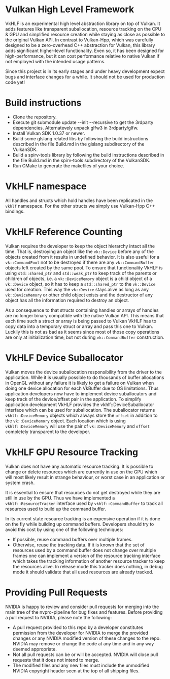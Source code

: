 # Vulkan High Level Framework

VkHLF is an experimental high level abstraction library on top of Vulkan. It adds features like transparent suballocation,
resource tracking on the CPU & GPU and simplified resource creation while staying as close as possible to the original
Vulkan API. In contrast to Vulkan-Hpp, which was carefully designed to be a zero-overhead C++ abstraction for Vulkan, this 
library adds significant higher-level functionality. Even so, it has been designed for high-performance, but it can cost
performance relative to native Vulkan if not employed with the intended usage patterns. 

Since this project is in its early stages and under heavy development expect bugs and interface changes for a while. It should
not be used for production code yet!

# Build instructions

* Clone the repository.
* Execute git submodule update --init --recursive to get the 3rdparty dependencies. Alternatevely unpack glfw3 in 3rdparty/glfw.
* Install Vulkan SDK 1.0.37 or newer.
* Build some glslang related libs by following the build instructions described in the file Build.md in the glslang subdirectory of the VulkanSDK.
* Build a spirv-tools library by following the build instructions described in the file Build.md in the spirv-tools subdirectory of the VulkanSDK.
* Run CMake to generate the makefiles of your choice.

# VkHLF namespace
All handles and structs which hold handles have been replicated in the ```vkhlf``` namespace. For the other structs we simply
use Vulkan-Hpp C++ bindings.

# VkHLF Reference Counting
Vulkan requires the developer to keep the object hierarchy intact all the time. That is, destroying an object
like the ```vk::Device``` before any of the objects created from it results in undefined behavior. It is also useful for a
```vk::CommandPool``` not to be destroyed if there are any ```vk::CommandBuffer``` objects left created by the same pool.
To ensure that functionality VkHLF is using ```std::shared_ptr``` and ```std::weak_ptr``` to keep track of the parents or children
of objects, i.e. a ```vk::DeviceMemory``` object is a child object of a ```vk::Device``` object, so it has to keep a ```std::shared_ptr``` to
the ```vk::Device``` used for creation. This way the ```vk::Device``` stays alive as long as any ```vk::DeviceMemory``` or
other child object exists and the destructor of any object has all the information required to destroy an object.

As a consequence to that structs containing handles or arrays of handles are no longer binary compatible with the native
Vulkan API. This means that each time such a struct or array is being passed to Vulkan VkHLF has to copy data into
a temporary struct or array and pass this one to Vulkan. Luckily this is not as bad as it seems since most of those
copy operations are only at initialization time, but not during ```vk::CommandBuffer``` construction.

# VkHLF Device Suballocator
Vulkan moves the device suballocation responsibility from the driver to the application. While it is usually possible
to do thousands of buffer allocations in OpenGL without any failure it is likely to get a failure on Vulkan when
doing one device allocation for each VkBuffer due to OS limitations. Thus application developers now have to implement
device suballocators and keep track of the device/offset pair in the application. To simplify application development
VkHLF provides the vkhlf::DeviceSuballocator interface which can be used for suballocation. The suballocator returns
```vkhlf::DeviceMemory``` objects which always store the ```offset``` in addition to the ```vk::DeviceMemory``` object.
Each location which is using ```vkhlf::DeviceMemory``` will use the pair of ```vk::DeviceMemory``` and ```offset``` 
completely transparent to the developer.

# VkHLF GPU Resource Tracking
Vulkan does not have any automatic resource tracking. It is possible to change or delete resources which are currently
in use on the GPU which will most likely result in strange behaviour, or worst case in an application or system crash.

It is essential to ensure that resources do not get destroyed while they are still in use by the GPU. Thus we have implemented
a ```vkhlf::ResourceTracker``` interface used by ```vkhlf::CommandBuffer``` to track all resources used to build up the 
command buffer.

In its current state resource tracking is an expensive operation if it is done on the fly while building up command buffers. 
Developers should try to avoid this cost by using one of the following techniques:
* If possible, reuse command buffers over multiple frames.
* Otherwise, reuse the tracking data. If it is known that the set of resources used by a command buffer does not change over multiple
frames one can implement a version of the resource tracking interface which takes the tracking information of another resource tracker
to keep the resources alive. In release mode this tracker does nothing, in debug mode it should validate that all used resources are
already tracked.


# Providing Pull Requests
NVIDIA is happy to review and consider pull requests for merging into the main tree of the nvpro-pipeline for bug fixes and features. Before providing a pull request to NVIDIA, please note the following:

* A pull request provided to this repo by a developer constitutes permission from the developer for NVIDIA to merge the provided changes or any NVIDIA modified version of these changes to the repo. NVIDIA may remove or change the code at any time and in any way deemed appropriate.
* Not all pull requests can be or will be accepted. NVIDIA will close pull requests that it does not intend to merge.
* The modified files and any new files must include the unmodified NVIDIA copyright header seen at the top of all shipping files.
